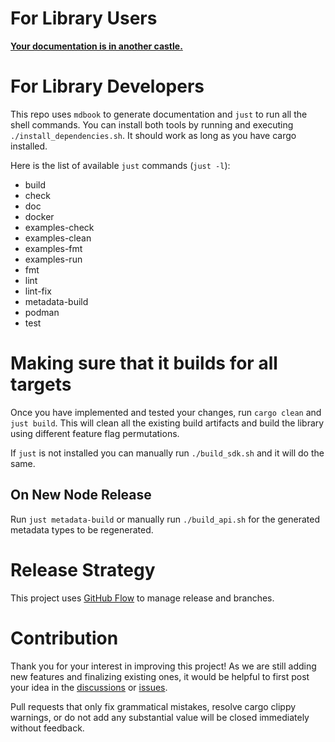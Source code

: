 # For Library Users

**[Your documentation is in another castle.](https://github.com/availproject/avail-rust/blob/main/client/README.md)**

# For Library Developers

This repo uses `mdbook` to generate documentation and `just` to run all the
shell commands. You can install both tools by running and executing
`./install_dependencies.sh`. It should work as long as you have cargo installed.

Here is the list of available `just` commands (`just -l`):
- build
- check
- doc
- docker
- examples-check
- examples-clean
- examples-fmt
- examples-run
- fmt
- lint
- lint-fix
- metadata-build
- podman
- test

# Making sure that it builds for all targets

Once you have implemented and tested your changes, run `cargo clean` and
`just build`. This will clean all the existing build artifacts and build the
library using different feature flag permutations.

If `just` is not installed you can manually run `./build_sdk.sh` and it will do
the same.

## On New Node Release

Run `just metadata-build` or manually run `./build_api.sh` for the generated
metadata types to be regenerated.

# Release Strategy

This project uses [GitHub Flow](https://www.alexhyett.com/git-flow-github-flow/)
to manage release and branches.

# Contribution

Thank you for your interest in improving this project! As we are still adding
new features and finalizing existing ones, it would be helpful to first post
your idea in the
[discussions](https://github.com/availproject/avail-rust/discussions) or
[issues](https://github.com/availproject/avail-rust/issues).

Pull requests that only fix grammatical mistakes, resolve cargo clippy warnings,
or do not add any substantial value will be closed immediately without feedback.
